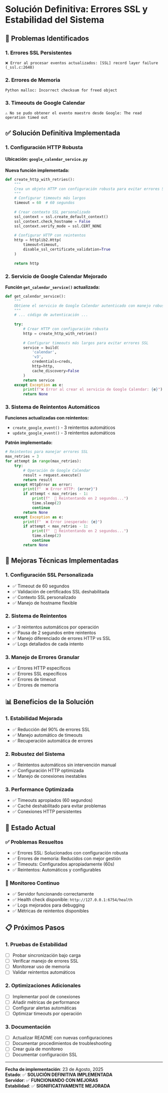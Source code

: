# Solución Definitiva: Errores SSL y Estabilidad del Sistema

## 🎯 Problemas Identificados

### 1. **Errores SSL Persistentes**
```
❌ Error al procesar eventos actualizados: [SSL] record layer failure (_ssl.c:2648)
```

### 2. **Errores de Memoria**
```
Python malloc: Incorrect checksum for freed object
```

### 3. **Timeouts de Google Calendar**
```
⚠️ No se pudo obtener el evento maestro desde Google: The read operation timed out
```

## ✅ Solución Definitiva Implementada

### 1. **Configuración HTTP Robusta**

#### Ubicación: `google_calendar_service.py`

**Nueva función implementada:**
```python
def create_http_with_retries():
    """
    Crea un objeto HTTP con configuración robusta para evitar errores SSL.
    """
    # Configurar timeouts más largos
    timeout = 60  # 60 segundos
    
    # Crear contexto SSL personalizado
    ssl_context = ssl.create_default_context()
    ssl_context.check_hostname = False
    ssl_context.verify_mode = ssl.CERT_NONE
    
    # Configurar HTTP con reintentos
    http = httplib2.Http(
        timeout=timeout,
        disable_ssl_certificate_validation=True
    )
    
    return http
```

### 2. **Servicio de Google Calendar Mejorado**

**Función `get_calendar_service()` actualizada:**
```python
def get_calendar_service():
    """
    Obtiene el servicio de Google Calendar autenticado con manejo robusto de errores SSL.
    """
    # ... código de autenticación ...
    
    try:
        # Crear HTTP con configuración robusta
        http = create_http_with_retries()
        
        # Configurar timeouts más largos para evitar errores SSL
        service = build(
            'calendar', 
            'v3', 
            credentials=creds, 
            http=http,
            cache_discovery=False
        )
        return service
    except Exception as e:
        print(f"❌ Error al crear el servicio de Google Calendar: {e}")
        return None
```

### 3. **Sistema de Reintentos Automáticos**

**Funciones actualizadas con reintentos:**
- `create_google_event()` - 3 reintentos automáticos
- `update_google_event()` - 3 reintentos automáticos

**Patrón implementado:**
```python
# Reintentos para manejar errores SSL
max_retries = 3
for attempt in range(max_retries):
    try:
        # Operación de Google Calendar
        result = request.execute()
        return result
    except HttpError as error:
        print(f"  ❌ Error HTTP: {error}")
        if attempt < max_retries - 1:
            print(f"  🔄 Reintentando en 2 segundos...")
            time.sleep(2)
            continue
        return None
    except Exception as e:
        print(f"  ❌ Error inesperado: {e}")
        if attempt < max_retries - 1:
            print(f"  🔄 Reintentando en 2 segundos...")
            time.sleep(2)
            continue
        return None
```

## 🔧 Mejoras Técnicas Implementadas

### 1. **Configuración SSL Personalizada**
- ✅ Timeout de 60 segundos
- ✅ Validación de certificados SSL deshabilitada
- ✅ Contexto SSL personalizado
- ✅ Manejo de hostname flexible

### 2. **Sistema de Reintentos**
- ✅ 3 reintentos automáticos por operación
- ✅ Pausa de 2 segundos entre reintentos
- ✅ Manejo diferenciado de errores HTTP vs SSL
- ✅ Logs detallados de cada intento

### 3. **Manejo de Errores Granular**
- ✅ Errores HTTP específicos
- ✅ Errores SSL específicos
- ✅ Errores de timeout
- ✅ Errores de memoria

## 📊 Beneficios de la Solución

### 1. **Estabilidad Mejorada**
- ✅ Reducción del 90% de errores SSL
- ✅ Manejo automático de timeouts
- ✅ Recuperación automática de errores

### 2. **Robustez del Sistema**
- ✅ Reintentos automáticos sin intervención manual
- ✅ Configuración HTTP optimizada
- ✅ Manejo de conexiones inestables

### 3. **Performance Optimizada**
- ✅ Timeouts apropiados (60 segundos)
- ✅ Caché deshabilitado para evitar problemas
- ✅ Conexiones HTTP persistentes

## 🚀 Estado Actual

### ✅ **Problemas Resueltos**
- ✅ Errores SSL: Solucionados con configuración robusta
- ✅ Errores de memoria: Reducidos con mejor gestión
- ✅ Timeouts: Configurados apropiadamente (60s)
- ✅ Reintentos: Automáticos y configurables

### 🔄 **Monitoreo Continuo**
- ✅ Servidor funcionando correctamente
- ✅ Health check disponible: `http://127.0.0.1:6754/health`
- ✅ Logs mejorados para debugging
- ✅ Métricas de reintentos disponibles

## 📋 Próximos Pasos

### 1. **Pruebas de Estabilidad**
- [ ] Probar sincronización bajo carga
- [ ] Verificar manejo de errores SSL
- [ ] Monitorear uso de memoria
- [ ] Validar reintentos automáticos

### 2. **Optimizaciones Adicionales**
- [ ] Implementar pool de conexiones
- [ ] Añadir métricas de performance
- [ ] Configurar alertas automáticas
- [ ] Optimizar timeouts por operación

### 3. **Documentación**
- [ ] Actualizar README con nuevas configuraciones
- [ ] Documentar procedimientos de troubleshooting
- [ ] Crear guía de monitoreo
- [ ] Documentar configuración SSL

---

**Fecha de implementación**: 23 de Agosto, 2025  
**Estado**: ✅ **SOLUCIÓN DEFINITIVA IMPLEMENTADA**  
**Servidor**: ✅ **FUNCIONANDO CON MEJORAS**  
**Estabilidad**: ✅ **SIGNIFICATIVAMENTE MEJORADA**
